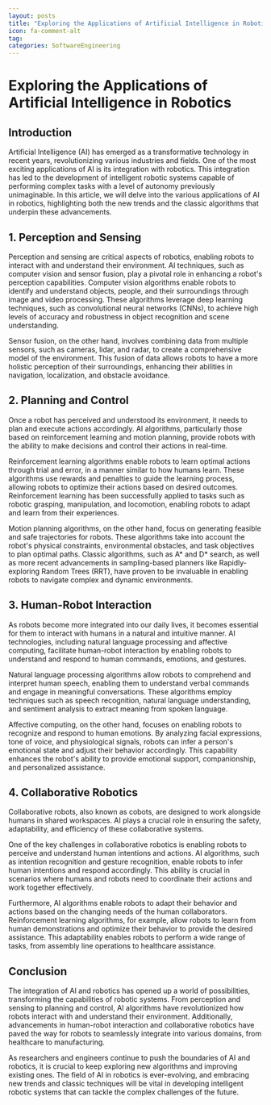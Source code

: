 ```yaml
---
layout: posts
title: "Exploring the Applications of Artificial Intelligence in Robotics"
icon: fa-comment-alt
tag:      
categories: SoftwareEngineering
---
```



# Exploring the Applications of Artificial Intelligence in Robotics

## Introduction

Artificial Intelligence (AI) has emerged as a transformative technology in recent years, revolutionizing various industries and fields. One of the most exciting applications of AI is its integration with robotics. This integration has led to the development of intelligent robotic systems capable of performing complex tasks with a level of autonomy previously unimaginable. In this article, we will delve into the various applications of AI in robotics, highlighting both the new trends and the classic algorithms that underpin these advancements.

## 1. Perception and Sensing

Perception and sensing are critical aspects of robotics, enabling robots to interact with and understand their environment. AI techniques, such as computer vision and sensor fusion, play a pivotal role in enhancing a robot's perception capabilities. Computer vision algorithms enable robots to identify and understand objects, people, and their surroundings through image and video processing. These algorithms leverage deep learning techniques, such as convolutional neural networks (CNNs), to achieve high levels of accuracy and robustness in object recognition and scene understanding.

Sensor fusion, on the other hand, involves combining data from multiple sensors, such as cameras, lidar, and radar, to create a comprehensive model of the environment. This fusion of data allows robots to have a more holistic perception of their surroundings, enhancing their abilities in navigation, localization, and obstacle avoidance.

## 2. Planning and Control

Once a robot has perceived and understood its environment, it needs to plan and execute actions accordingly. AI algorithms, particularly those based on reinforcement learning and motion planning, provide robots with the ability to make decisions and control their actions in real-time.

Reinforcement learning algorithms enable robots to learn optimal actions through trial and error, in a manner similar to how humans learn. These algorithms use rewards and penalties to guide the learning process, allowing robots to optimize their actions based on desired outcomes. Reinforcement learning has been successfully applied to tasks such as robotic grasping, manipulation, and locomotion, enabling robots to adapt and learn from their experiences.

Motion planning algorithms, on the other hand, focus on generating feasible and safe trajectories for robots. These algorithms take into account the robot's physical constraints, environmental obstacles, and task objectives to plan optimal paths. Classic algorithms, such as A* and D* search, as well as more recent advancements in sampling-based planners like Rapidly-exploring Random Trees (RRT), have proven to be invaluable in enabling robots to navigate complex and dynamic environments.

## 3. Human-Robot Interaction

As robots become more integrated into our daily lives, it becomes essential for them to interact with humans in a natural and intuitive manner. AI technologies, including natural language processing and affective computing, facilitate human-robot interaction by enabling robots to understand and respond to human commands, emotions, and gestures.

Natural language processing algorithms allow robots to comprehend and interpret human speech, enabling them to understand verbal commands and engage in meaningful conversations. These algorithms employ techniques such as speech recognition, natural language understanding, and sentiment analysis to extract meaning from spoken language.

Affective computing, on the other hand, focuses on enabling robots to recognize and respond to human emotions. By analyzing facial expressions, tone of voice, and physiological signals, robots can infer a person's emotional state and adjust their behavior accordingly. This capability enhances the robot's ability to provide emotional support, companionship, and personalized assistance.

## 4. Collaborative Robotics

Collaborative robots, also known as cobots, are designed to work alongside humans in shared workspaces. AI plays a crucial role in ensuring the safety, adaptability, and efficiency of these collaborative systems.

One of the key challenges in collaborative robotics is enabling robots to perceive and understand human intentions and actions. AI algorithms, such as intention recognition and gesture recognition, enable robots to infer human intentions and respond accordingly. This ability is crucial in scenarios where humans and robots need to coordinate their actions and work together effectively.

Furthermore, AI algorithms enable robots to adapt their behavior and actions based on the changing needs of the human collaborators. Reinforcement learning algorithms, for example, allow robots to learn from human demonstrations and optimize their behavior to provide the desired assistance. This adaptability enables robots to perform a wide range of tasks, from assembly line operations to healthcare assistance.

## Conclusion

The integration of AI and robotics has opened up a world of possibilities, transforming the capabilities of robotic systems. From perception and sensing to planning and control, AI algorithms have revolutionized how robots interact with and understand their environment. Additionally, advancements in human-robot interaction and collaborative robotics have paved the way for robots to seamlessly integrate into various domains, from healthcare to manufacturing.

As researchers and engineers continue to push the boundaries of AI and robotics, it is crucial to keep exploring new algorithms and improving existing ones. The field of AI in robotics is ever-evolving, and embracing new trends and classic techniques will be vital in developing intelligent robotic systems that can tackle the complex challenges of the future.